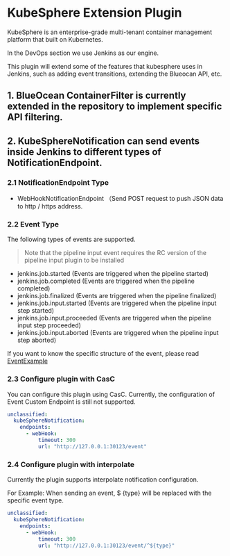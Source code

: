 # KubeSphere Extension Plugin


KubeSphere is an enterprise-grade multi-tenant container management platform that built on Kubernetes.

In the DevOps section we use Jenkins as our engine.

This plugin will extend some of the features that kubesphere uses in Jenkins, such as adding event transitions, extending the Blueocan API, etc.


## 1. BlueOcean ContainerFilter is currently extended in the repository to implement specific API filtering.

## 2. KubeSphereNotification can send events inside Jenkins to different types of NotificationEndpoint.

### 2.1 NotificationEndpoint Type

- WebHookNotificationEndpoint （Send POST request to push JSON data to http / https address.

### 2.2 Event Type

The following types of events are supported.

> Note that the pipeline input event requires the RC version of the pipeline input plugin to be installed

- jenkins.job.started (Events are triggered when the pipeline started)
- jenkins.job.completed (Events are triggered when the pipeline completed)
- jenkins.job.finalized (Events are triggered when the pipeline finalized)
- jenkins.job.input.started (Events are triggered when the pipeline input step started)
- jenkins.job.input.proceeded (Events are triggered when the pipeline input step proceeded)
- jenkins.job.input.aborted (Events are triggered when the pipeline input step aborted)

If you want to know the specific structure of the event, please read [EventExample](EventExample.md)

### 2.3 Configure plugin with CasC

You can configure this plugin using CasC.
Currently, the configuration of Event Custom Endpoint is still not supported.

```yaml
unclassified:
  kubeSphereNotification:
    endpoints:
      - webHook:
          timeout: 300
          url: "http://127.0.0.1:30123/event"
```

### 2.4 Configure plugin with interpolate

Currently the plugin supports interpolate notification configuration.

For Example:
When sending an event, $ {type} will be replaced with the specific event type.
```yaml
unclassified:
  kubeSphereNotification:
    endpoints:
      - webHook:
          timeout: 300
          url: "http://127.0.0.1:30123/event/^${type}"
```

